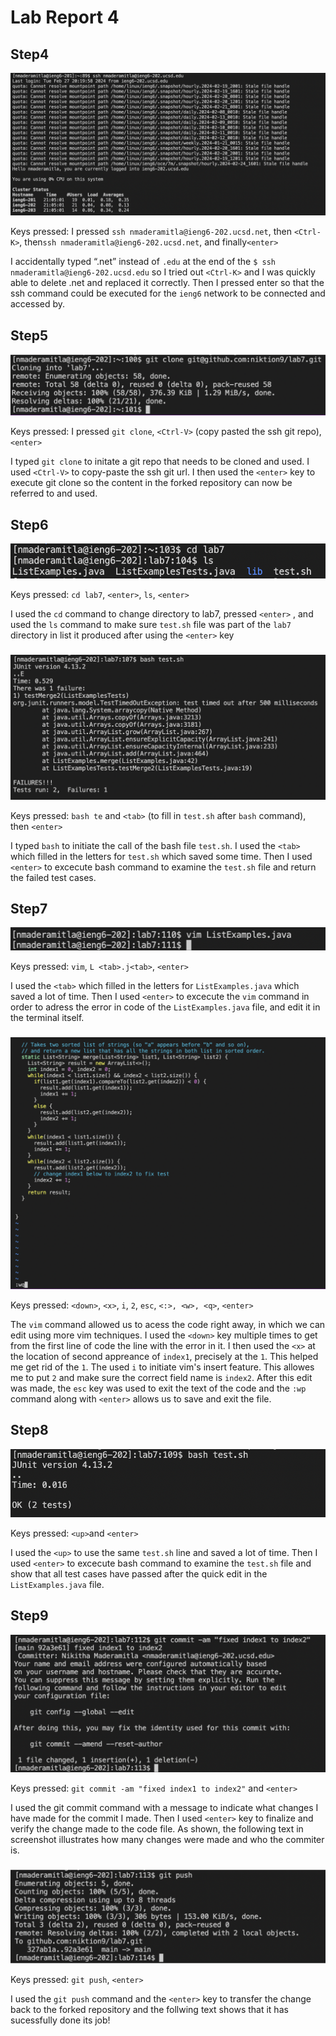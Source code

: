 # Lab Report 4
## Step4

<img alt = "step1Lab3.png" src = "https://github.com/niktion9/cse15l-lab-reports/blob/main/step1Lab3.png?raw=true">

Keys pressed: I pressed ```ssh nmaderamitla@ieng6-202.ucsd.net```, then ```<Ctrl-K>```, then```ssh nmaderamitla@ieng6-202.ucsd.net```, and finally```<enter>``` 

I accidentally typed “.net” instead of ```.edu``` at the end of the ```$ ssh nmaderamitla@ieng6-202.ucsd.edu``` so I tried out ```<Ctrl-K>``` and I was quickly able to delete .net and replaced it correctly. Then I pressed enter so that the ssh command could be executed for the ```ieng6``` network to be connected and accessed by.


## Step5
<img alt = "Screen Shot 2024-02-27 at 10.36.21 PM.png" src = "https://github.com/niktion9/cse15l-lab-reports/blob/main/Screen%20Shot%202024-02-27%20at%2010.36.21%20PM.png?raw=true">

Keys pressed: I pressed ```git clone```, ```<Ctrl-V>``` (copy pasted the ssh git repo), ```<enter>``` 

I typed ```git clone``` to initate a git repo that needs to be cloned and used. I used ```<Ctrl-V>``` to copy-paste the ssh git url. I then used the  ```<enter>```  key to execute git clone so the content in the forked repository can now be referred to and used.


## Step6
<img alt = "Screen Shot 2024-02-27 at 9.53.39 PM.png" src = "https://github.com/niktion9/cse15l-lab-reports/blob/main/Screen%20Shot%202024-02-27%20at%209.53.39%20PM.png?raw=true">

Keys pressed: ```cd lab7```, ```<enter>```, ```ls```, ```<enter>```

I used the ```cd``` command to change directory to lab7, pressed ```<enter>``` , and used the ```ls``` command to make sure ```test.sh``` file was part of the ```lab7``` directory in list it produced after using the ``` <enter> ``` key

###
<img alt = "Screen Shot 2024-02-27 at 10.53.33 PM.png" src = "https://github.com/niktion9/cse15l-lab-reports/blob/main/Screen%20Shot%202024-02-27%20at%2010.53.33%20PM.png?raw=true">

Keys pressed: ```bash te``` and ```<tab>``` (to fill in ```test.sh``` after ```bash``` command), then ```<enter>```

I typed  ```bash``` to initiate the call of the bash file ```test.sh```. I used the ```<tab>``` which filled in the letters for ```test.sh``` which saved some time. Then I used ```<enter>``` to excecute bash command to examine the ```test.sh``` file and return the failed test cases.


## Step7
<img alt = "Screen Shot 2024-02-27 at 11.07.29 PM.png" src = "https://github.com/niktion9/cse15l-lab-reports/blob/main/Screen%20Shot%202024-02-27%20at%2011.07.29%20PM.png?raw=true">

Keys pressed: ```vim```, ```L <tab>.j<tab>```, ```<enter>```

I used the ```<tab>``` which filled in the letters for ```ListExamples.java``` which saved a lot of time. Then I used ```<enter>``` to excecute the ```vim``` command in order to adress the error in code of the ```ListExamples.java``` file, and edit it in the terminal itself.

###

<img alt = "Screen Shot 2024-02-27 at 10.07.49 PM.png" src = "https://github.com/niktion9/cse15l-lab-reports/blob/main/Screen%20Shot%202024-02-27%20at%2010.07.49%20PM.png?raw=true">

Keys pressed: ```<down>```, ```<x>```, ```i```, ```2```, ```esc```, ```<:>, <w>, <q>```, ```<enter>```

The ```vim``` command allowed us to acess the code right away, in which we can edit using more vim techniques. I used the ```<down>``` key multiple times to get from the first line of code the line with the error in it. I then used the ```<x>``` at the location of second appreance of ```index1```, precisely at the ```1```. This helped me get rid of the ```1```. The used ```i``` to initiate vim's insert feature. This allowes me to put ```2``` and make sure the correct field name is ```index2```. After this edit was made, the ```esc``` key was used to exit the text of the code and the ```:wp``` command along with ```<enter>``` allows us to save and exit the file. 


## Step8
<img alt = "Screen Shot 2024-02-27 at 11.29.13 PM.png" src = "https://github.com/niktion9/cse15l-lab-reports/blob/main/Screen%20Shot%202024-02-27%20at%2011.29.13%20PM.png?raw=true">

Keys pressed: ```<up>```and ```<enter>```

I used the ```<up>``` to use the same ```test.sh``` line and saved a lot of time. Then I used ```<enter>``` to excecute bash command to examine the ```test.sh``` file and show that all test cases have passed after the quick edit in the ```ListExamples.java``` file.


## Step9
<img alt = "Screen Shot 2024-02-27 at 11.36.59 PM.png" src = "https://github.com/niktion9/cse15l-lab-reports/blob/main/Screen%20Shot%202024-02-27%20at%2011.36.59%20PM.png?raw=true">

Keys pressed: ```git commit -am "fixed index1 to index2"``` and ```<enter>```

I used the git commit command with a message to indicate what changes I have made for the commit I made. Then I used ```<enter>``` key to finalize and verify the change made to the code file. As shown, the following text in screenshot illustrates how many changes were made and who the commiter is.

###

<img alt = "Screen Shot 2024-02-27 at 11.43.58 PM.png" src = "https://github.com/niktion9/cse15l-lab-reports/blob/main/Screen%20Shot%202024-02-27%20at%2011.43.58%20PM.png?raw=true">

Keys pressed: ```git push```, ```<enter>```

I used the ```git push``` command and the ```<enter>``` key to transfer the change back to the forked repository and the follwing text shows that it has sucessfully done its job!




